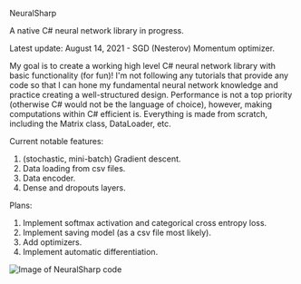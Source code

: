 NeuralSharp

A native C# neural network library in progress.


Latest update: August 14, 2021 - SGD (Nesterov) Momentum optimizer.


My goal is to create a working high level C# neural network library with basic functionality (for fun)! I'm not following any tutorials that provide any code so that I can hone my fundamental neural network knowledge and practice creating a well-structured design.
Performance is not a top priority (otherwise C# would not be the language of choice), however, making computations within C# efficient is.
Everything is made from scratch, including the Matrix class, DataLoader, etc.

Current notable features:
1. (stochastic, mini-batch) Gradient descent.
2. Data loading from csv files.
3. Data encoder.
4. Dense and dropouts layers.

Plans:

1. Implement softmax activation and categorical cross entropy loss.
2. Implement saving model (as a csv file most likely).
3. Add optimizers.
4. Implement automatic differentiation.

![Image of NeuralSharp code](https://github.com/john-zhang-uoft/NeuralSharp/blob/master/NeuralSharp%20Picture.png)
